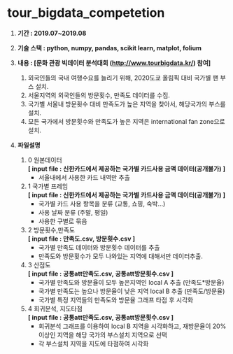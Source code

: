 # tour_bigdata_competetion

1. **기간 : 2019.07~2019.08**  

2. **기술 스택 : python, numpy, pandas, scikit learn, matplot, folium**

3. **내용 : [문화 관광 빅데이터 분석대회 (http://www.tourbigdata.kr/) 참여]**
    1. 외국인들의 국내 여행수요를 늘리기 위해, 2020도쿄 올림픽 대비 국가별 팬 부스 설치.
    2. 서울지역의 외국인들의 방문횟수, 만족도 데이터를 수집.
    3. 국가별 서울내 방문횟수 대비 만족도가 높은 지역을 찾아서, 해당국가의 부스를 설치.
    4. 모든 국가에서 방문횟수와 만족도가 높은 지역은 international fan zone으로 설치.

4. **파일설명**
    1. 0 원본데이터  
        **[ input file : 신한카드에서 제공하는 국가별 카드사용 금액 데이터(공개불가) ]**
        - 서울내에서 사용한 카드 내역만 추출
    2. 1 국가별 프레임  
        **[ input file : 신한카드에서 제공하는 국가별 카드사용 금액 데이터(공개불가) ]**
        - 국가별 카드 사용 항목을 분류 (교통, 쇼핑, 숙박...)
        - 사용 날짜 분류 (주말, 평일)
        - 사용한 구별로 묶음
    3. 2 방문횟수,만족도  
        **[ input file : 만족도.csv, 방문횟수.csv ]**  
        - 국가별 만족도 데이터와 방문횟수 데이터를 추출
        - 만족도와 방문횟수가 모두 나와있는 지역에 대해서만 데이터추출.
    4. 3 산점도  
        **[ input file : 공통att만족도.csv, 공통att방문횟수.csv ]**  
        - 국가별 만족도와 방문율이 모두 높은지역인 local A 추출 (만족도*방문율)
        - 국가별 만족도는 높으나 방문율이 낮은 지역 local B 추출 (만족도/방문율)
        - 국가별 특정 지역들의 만족도와 방문율 그래프 타점 후 시각화
    5. 4 회귀분석, 지도타점  
        **[ input file : 공통att만족도.csv, 공통att방문횟수.csv ]**  
        - 회귀분석 그래프를 이용하여 local B 지역을 시각화하고, 재방문율이 20% 이상인 지역을 해당 국가의 부스설치 지역으로 선택
        - 각 부스설치 지역을 지도에 타점하여 시각화
